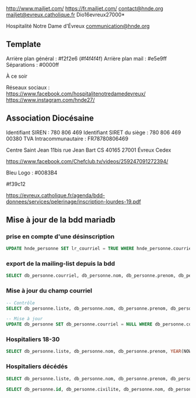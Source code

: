 http://www.mailjet.com/
https://fr.mailjet.com/
contact@hnde.org
mailjet@evreux.catholique.fr
Dio16evreux27000*

Hospitalité Notre Dame d'Évreux
communication@hnde.org

Template
--------
Arrière plan général : #f2f2e6 (#f4f4f4f)
Arrière plan mail    : #e5e9ff
Séparations          : #0000ff

À ce soir

Réseaux sociaux :
https://www.facebook.com/hospitalitenotredamedevreux/
https://www.instagram.com/hnde27/


Association Diocésaine
----------------------
Identifiant SIREN : 780 806 469
Identifiant SIRET du siège : 780 806 469 00380
TVA Intracommunautaire : FR78780806469

Centre Saint Jean
11bis rue Jean Bart
CS 40165
27001 Évreux Cedex

https://www.facebook.com/Chefclub.tv/videos/259247091272394/

Bleu Logo : #0083B4

#f39c12

https://evreux.catholique.fr/agenda/bdd-donnees/services/pelerinage/inscription-lourdes-19.pdf

## Mise à jour de la bdd mariadb

### prise en compte d'une désinscription

```sql
UPDATE hnde_personne SET lr_courriel = TRUE WHERE hnde_personne.courriel = 'simondubus@sfr.fr';
```

### export de la mailing-list depuis la bdd

```sql
SELECT db_personne.courriel, db_personne.nom, db_personne.prenom, db_personne.liste, db_personne.date_naiss, db_personne.d_pele FROM db_personne WHERE db_personne.courriel IS NOT NULL AND db_personne.lr_courriel IS FALSE AND db_personne.decede IS FALSE;
```

### Mise à jour du champ courriel

```sql
-- Contrôle
SELECT db_personne.liste, db_personne.nom, db_personne.prenom, db_personne.lr_courriel, db_personne.courriel FROM `db_personne` WHERE `courriel` = '';

-- Mise à jour
UPDATE db_personne SET db_personne.courriel = NULL WHERE db_personne.courriel = '';
```

### Hospitaliers 18-30

```sql
SELECT db_personne.liste, db_personne.nom, db_personne.prenom, YEAR(NOW())-YEAR(db_personne.date_naiss) AS age FROM `db_personne` WHERE YEAR(NOW())-YEAR(db_personne.date_naiss) <= 30 AND db_personne.liste = 'HOSP';
```

### Hospitaliers décédés

```sql
SELECT db_personne.liste, db_personne.nom, db_personne.prenom, db_personne.date_deces, db_personne.date_naiss, YEAR(db_personne.date_deces)-YEAR(db_personne.date_naiss) AS age FROM `db_personne` WHERE db_personne.decede = TRUE;
```

```sql
SELECT db_personne.id, db_personne.civilite, db_personne.nom, db_personne.prenom, db_personne.date_naiss, db_personne.decede, db_personne.date_deces FROM `db_personne`;
```
